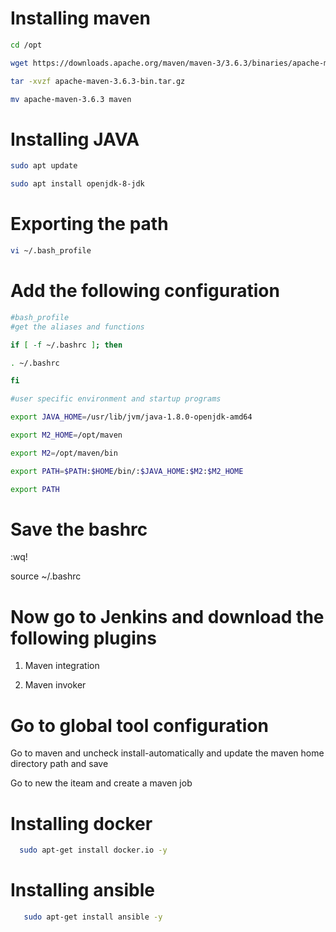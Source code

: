 # Installing maven

```sh
cd /opt

wget https://downloads.apache.org/maven/maven-3/3.6.3/binaries/apache-maven-3.6.3-bin.tar.gz

tar -xvzf apache-maven-3.6.3-bin.tar.gz

mv apache-maven-3.6.3 maven
```

# Installing JAVA

```sh
sudo apt update

sudo apt install openjdk-8-jdk
```

# Exporting the path

```sh
vi ~/.bash_profile
```



# Add the following configuration 

```sh
#bash_profile
#get the aliases and functions

if [ -f ~/.bashrc ]; then

. ~/.bashrc

fi

#user specific environment and startup programs

export JAVA_HOME=/usr/lib/jvm/java-1.8.0-openjdk-amd64

export M2_HOME=/opt/maven

export M2=/opt/maven/bin

export PATH=$PATH:$HOME/bin/:$JAVA_HOME:$M2:$M2_HOME

export PATH
```


# Save the bashrc 

:wq!

source  ~/.bashrc

# Now go to Jenkins and download the following plugins

1. Maven integration 

2. Maven invoker


# Go to global tool configuration 

Go to maven and uncheck install-automatically and update the maven home directory path and save 


 Go to new the iteam and create a maven job


 # Installing docker 

 ```sh
   sudo apt-get install docker.io -y
```

 # Installing ansible 
 
```sh
   sudo apt-get install ansible -y
```

  








